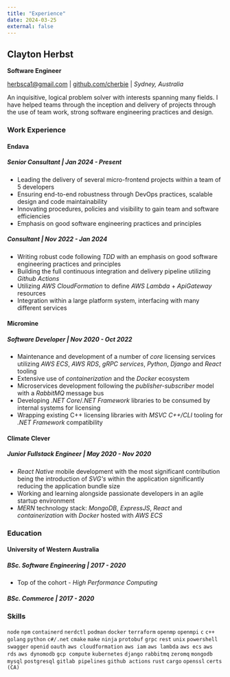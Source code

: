 ```yaml
---
title: "Experience"
date: 2024-03-25
external: false
---
```


## Clayton Herbst

**Software Engineer**

herbsca1@gmail.com | [github.com/cherbie](https://github.com/cherbie) | _Sydney, Australia_

An inquisitive, logical problem solver with interests spanning many fields. I have helped teams through the inception and delivery of projects through the use of team work, strong software engineering practices and design.

### Work Experience

#### Endava

##### Senior Consultant | Jan 2024 - Present

- Leading the delivery of several micro-frontend projects within a team of 5 developers
- Ensuring end-to-end robustness through DevOps practices, scalable design and code maintainability
- Innovating procedures, policies and visibility to gain team and software efficiencies
- Emphasis on good software engineering practices and principles

##### Consultant | Nov 2022 - Jan 2024

- Writing robust code following _TDD_ with an emphasis on good software engineering practices and principles
- Building the full continuous integration and delivery pipeline utilizing _Github Actions_
- Utilizing _AWS CloudFormation_ to define _AWS Lambda_ + _ApiGateway_ resources
- Integration within a large platform system, interfacing with many different services

#### Micromine

##### Software Developer | Nov 2020 - Oct 2022

- Maintenance and development of a number of _core_ licensing services utilizing _AWS ECS_, _AWS RDS_, _gRPC services_, _Python_, _Django_ and _React_ tooling
- Extensive use of _containerization_ and the _Docker_ ecosystem
- Microservices development following the _publisher-subscriber_ model with a _RabbitMQ_ message bus 
- Developing _.NET Core_/_.NET Framework_ libraries to be consumed by internal systems for licensing
- Wrapping existing C++ licensing libraries with _MSVC C++/CLI_ tooling for _.NET Framework_ compatibility

#### Climate Clever

##### Junior Fullstack Engineer | May 2020 - Nov 2020

- _React Native_ mobile development with the most significant contribution being the introduction of _SVG's_ within the application significantly reducing the application bundle size
- Working and learning alongside passionate developers in an agile startup environment
- _MERN_ technology stack: _MongoDB_, _ExpressJS_, _React_ and _containerization_ with _Docker_ hosted with _AWS ECS_

### Education

#### University of Western Australia

##### BSc. Software Engineering | 2017 - 2020
    
- Top of the cohort - _High Performance Computing_

##### BSc. Commerce | 2017 - 2020

### Skills

`node` `npm` `containerd` `nerdctl` `podman` `docker` `terraform` `openmp` `openmpi` `c` `c++` `golang` `python` `c#/.net` `cmake` `make` `ninja` `protobuf` `grpc` `rest` `unix` `powershell` `swagger` `openid` `oauth` `aws cloudformation` `aws iam` `aws lambda` `aws ecs` `aws rds` `aws dynomodb` `gcp compute` `kubernetes` `django` `rabbitmq` `zeromq` `mongodb` `mysql` `postgresql` `gitlab pipelines` `github actions` `rust` `cargo` `openssl` `certs (CA)`